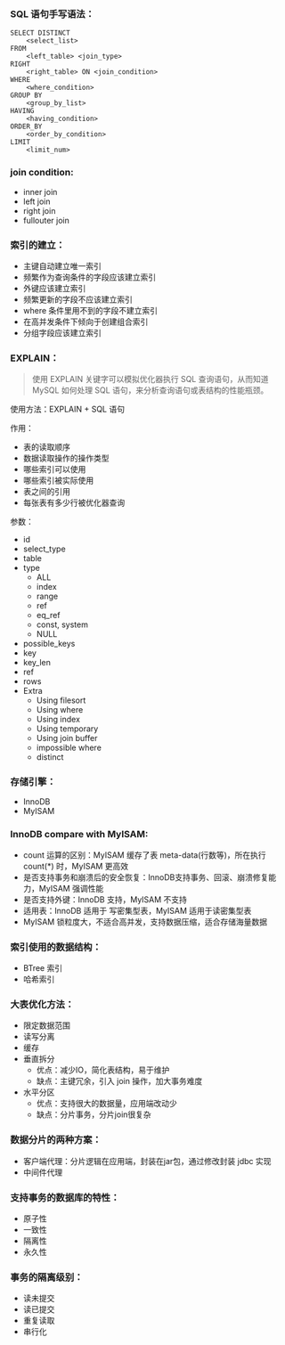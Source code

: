 ### SQL 语句手写语法：
```mysql
SELECT DISTINCT
    <select_list>
FROM
    <left_table> <join_type>
RIGHT
    <right_table> ON <join_condition>
WHERE
    <where_condition>
GROUP BY
    <group_by_list>
HAVING
    <having_condition>
ORDER_BY
    <order_by_condition>
LIMIT
    <limit_num>
```

### join condition:
 - inner join
 - left join
 - right join
 - fullouter join

### 索引的建立：
 - 主键自动建立唯一索引
 - 频繁作为查询条件的字段应该建立索引
 - 外键应该建立索引
 - 频繁更新的字段不应该建立索引
 - where 条件里用不到的字段不建立索引
 - 在高并发条件下倾向于创建组合索引
 - 分组字段应该建立索引

### EXPLAIN：
> 使用 EXPLAIN 关键字可以模拟优化器执行 SQL 查询语句，从而知道 MySQL 如何处理 SQL 语句，来分析查询语句或表结构的性能瓶颈。

使用方法：EXPLAIN + SQL 语句

作用：
 - 表的读取顺序
 - 数据读取操作的操作类型
 - 哪些索引可以使用
 - 哪些索引被实际使用
 - 表之间的引用
 - 每张表有多少行被优化器查询

参数：
 - id
 - select_type
 - table
 - type
    - ALL
    - index
    - range
    - ref
    - eq_ref
    - const, system
    - NULL
 - possible_keys
 - key
 - key_len
 - ref
 - rows
 - Extra
    - Using filesort
    - Using where
    - Using index
    - Using temporary
    - Using join buffer
    - impossible where
    - distinct
 
 ### 存储引擎：
 - InnoDB
 - MyISAM

### InnoDB compare with MyISAM:
 - count 运算的区别：MyISAM 缓存了表 meta-data(行数等)，所在执行 count(*) 时，MyISAM 更高效
 - 是否支持事务和崩溃后的安全恢复：InnoDB支持事务、回滚、崩溃修复能力，MyISAM 强调性能
 - 是否支持外键：InnoDB 支持，MyISAM 不支持
 - 适用表：InnoDB 适用于 写密集型表，MyISAM 适用于读密集型表
 - MyISAM 锁粒度大，不适合高并发，支持数据压缩，适合存储海量数据

### 索引使用的数据结构：
 - BTree 索引
 - 哈希索引

### 大表优化方法：
 - 限定数据范围
 - 读写分离
 - 缓存
 - 垂直拆分
    - 优点：减少IO，简化表结构，易于维护
    - 缺点：主键冗余，引入 join 操作，加大事务难度
 - 水平分区
    - 优点：支持很大的数据量，应用端改动少
    - 缺点：分片事务，分片join很复杂

### 数据分片的两种方案：
 - 客户端代理：分片逻辑在应用端，封装在jar包，通过修改封装 jdbc 实现
 - 中间件代理

### 支持事务的数据库的特性：
 - 原子性
 - 一致性
 - 隔离性
 - 永久性

### 事务的隔离级别：
 - 读未提交
 - 读已提交
 - 重复读取
 - 串行化